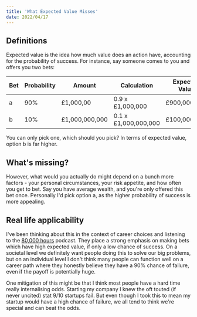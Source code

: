 ```yaml
---
title: 'What Expected Value Misses'
date: 2022/04/17
---
```


## Definitions

Expected value is the idea how much value does an action have, accounting for the probability of success. For instance, say someone comes to you and offers you two bets:

| Bet | Probability | Amount         | Calculation          | Expected Value |
| --- | ----------- | -------------- | -------------------- | -------------- |
| a   | 90%         | £1,000,00      | 0.9 x £1,000,000     | £900,000       |
| b   | 10%         | £1,000,000,000 | 0.1 x £1,000,000,000 | £100,000,000   |

You can only pick one, which should you pick? In terms of expected value, option b is far higher.

## What's missing?

However, what would you actually do might depend on a bunch more factors - your personal circumstances, your risk appetite, and how often you get to bet. Say you have average wealth, and you're only offered this bet once. Personally I'd pick option a, as the higher probability of success is more appealing.

## Real life applicability

I've been thinking about this in the context of career choices and listening to the [80,000 hours](https://80000hours.org/) podcast. They place a strong emphasis on making bets which have high expected value, if only a low chance of success. On a societal level we definitely want people doing this to solve our big problems, but on an individual level I don't think many people can function well on a career path where they honestly believe they have a 90% chance of failure, even if the payoff is potentially huge.

One mitigation of this might be that I think most people have a hard time really internalising odds. Starting my company I knew the oft touted (if never uncited) stat 9/10 startups fail. But even though I took this to mean my startup would have a high chance of failure, we all tend to think we're special and can beat the odds.

